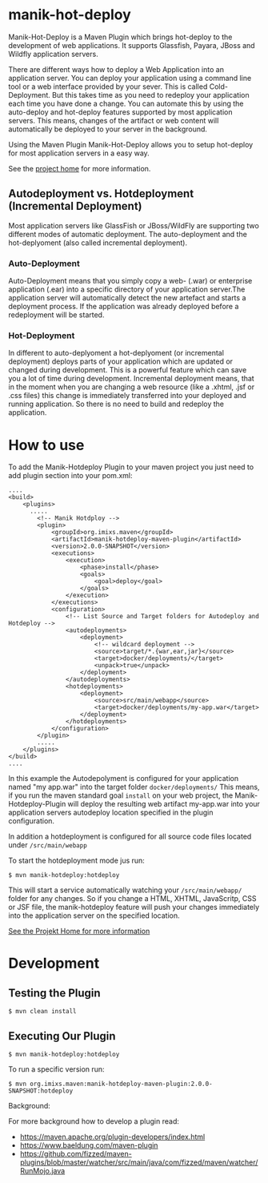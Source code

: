 # manik-hot-deploy

Manik-Hot-Deploy is a Maven Plugin which brings hot-deploy to the development of web applications. It supports Glassfish, Payara, JBoss and Wildfly application servers. 

There are different ways how to deploy a Web Application into an application server. You can deploy your application using a command line tool or a web interface provided by your sever. This is called Cold-Deployment. But this takes time as you need to redeploy your application each time you have done a change. You can automate this by using the auto-deploy and hot-deploy features supported by most application servers. This means, changes of the artifact or web content will automatically be deployed to your server in the background.

Using the Maven Plugin Manik-Hot-Deploy allows you to setup hot-deploy for most application servers in a easy way. 

See the [project home](https://manik.imixs.org/) for more information. 

## Autodeployment vs. Hotdeployment (Incremental Deployment)

Most application servers like GlassFish or JBoss/WildFly are supporting two different modes of 
automatic deployment. The auto-deployment and the hot-deplyoment (also called incremental 
deployment).

### Auto-Deployment

Auto-Deployment means that you simply copy a web- (.war) or enterprise application (.ear) 
into a specific directory of your application server.The application server will automatically detect the 
new artefact and starts a deployment process. If the application was already deployed before 
a redeployment will be started.

### Hot-Deployment

In different to auto-deplyoment a hot-deplyoment (or incremental deployment) deploys parts of your application which are updated or changed during development. This is a powerful feature which can save you a lot of time during development. 
Incremental deployment means, that in the moment when you are changing a web resource (like a .xhtml, .jsf or .css files) this change is immediately transferred into your deployed and running application. So there is no need to build and redeploy the application.


# How to use

To add the Manik-Hotdeploy Plugin to your maven project you just need to add plugin section into your pom.xml:

	....
	<build>
		<plugins>
		  .....
			<!-- Manik Hotdploy -->
			<plugin>
				<groupId>org.imixs.maven</groupId>
				<artifactId>manik-hotdeploy-maven-plugin</artifactId>
				<version>2.0.0-SNAPSHOT</version>
				<executions>
                	<execution>
						<phase>install</phase>
						<goals>
							<goal>deploy</goal>
						</goals>
                	</execution>
            	</executions>
				<configuration>
					<!-- List Source and Target folders for Autodeploy and Hotdeploy -->
					<autodeployments>
						<deployment>
							<!-- wildcard deployment -->
							<source>target/*.{war,ear,jar}</source>
							<target>docker/deployments/</target>
							<unpack>true</unpack>						
						</deployment>
					</autodeployments>
					<hotdeployments>
						<deployment>
							<source>src/main/webapp</source>
							<target>docker/deployments/my-app.war</target>
						</deployment>						
					</hotdeployments>
				</configuration>
			</plugin>
			.....
		</plugins>
	</build>
	....

In this example the Autodepolyment is configured for your application named "my app.war" into the target folder `docker/deployments/`
This means, if you run the maven standard goal `install` on your web project, the Manik-Hotdeploy-Plugin will deploy the resulting web artifact my-app.war into your application servers autodeploy location specified in the plugin configuration.

In addition a hotdeployment is configured for all source code files located under `/src/main/webapp`

To start the hotdeployment mode jus run:

	$ mvn manik-hotdeploy:hotdeploy

This will start a service automatically watching your `/src/main/webapp/` folder for any changes. So if you change a HTML, XHTML, JavaScritp, CSS or JSF file, the manik-hotdeploy feature will push your changes immediately into the application server on the specified location. 

[See the Projekt Home for more information](https://manik.imixs.org/)



# Development

## Testing the Plugin

	$ mvn clean install

## Executing Our Plugin

	$ mvn manik-hotdeploy:hotdeploy

To run a specific version run:

	$ mvn org.imixs.maven:manik-hotdeploy-maven-plugin:2.0.0-SNAPSHOT:hotdeploy
	


Background:

For more background how to develop a plugin read:

 - https://maven.apache.org/plugin-developers/index.html
 - https://www.baeldung.com/maven-plugin
 - https://github.com/fizzed/maven-plugins/blob/master/watcher/src/main/java/com/fizzed/maven/watcher/RunMojo.java
	
